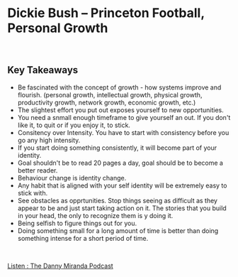 # Dickie Bush – Princeton Football, Personal Growth
<br>

## Key Takeaways <br>

* Be fascinated with the concept of growth - how systems improve and flourish. (personal growth, intellectual growth, physical growth, productivity growth, network growth, economic growth, etc.)
* The slightest effort you put out exposes yourself to new opportunities.
* You need a snmall enough timeframe to give yourself an out. If you don't like it, to quit or if you enjoy it, to stick.
* Consitency over Intensity. You have to start with consistency before you go any high intensity.
* If you start doing something consistently, it will become part of your identity.
* Goal shouldn't be to read 20 pages a day, goal should be to become a better reader.
* Behaviour change is identity change.
* Any habit that is aligned with your self identity will be extremely easy to stick with.
* See obstacles as opprtunities. Stop things seeing as difficult as they appear to be and just start taking action on it. The stories that you build in your head, the only to recognize them is y doing it.
* Being selfish to figure things out for you.
* Doing something small for a long amount of time is better than doing something intense for a short period of time.

<br>

[Listen : The Danny Miranda Podcast](https://dannymiranda.com/021-dickie-bush/)
